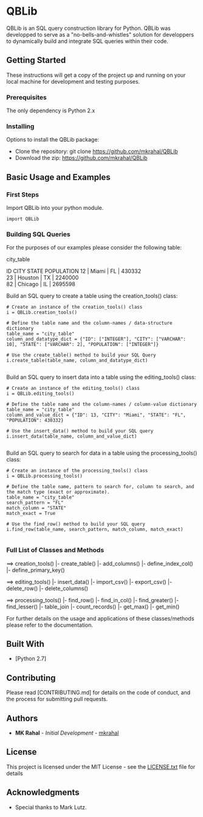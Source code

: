 # QBLib

QBLib is an SQL query construction library for Python. QBLib was developped to serve as a "no-bells-and-whistles" solution for developpers to dynamically build and integrate SQL queries within their code.


## Getting Started

These instructions will get a copy of the project up and running on your local machine for development and testing purposes.

### Prerequisites

The only dependency is Python 2.x

### Installing

Options to install the QBLib package:
* Clone the repository: git clone https://github.com/mkrahal/QBLib  
* Download the zip: https://github.com/mkrahal/QBLib

## Basic Usage and Examples

### First Steps

Import QBLib into your python module.

```
import QBLib
```

### Building SQL Queries

For the purposes of our examples please consider the following table:

city_table

ID      CITY          STATE        POPULATION
12  |	Miami 	   |	FL 	|    430332 	  
23  |	Houston    |	TX 	|    2240000 	  
82  |	Chicago    |	IL 	|    2695598 	 
 	


Build an SQL query to create a table using the creation_tools() class:

```
# Create an instance of the creation_tools() class
i = QBLib.creation_tools()

# Define the table name and the column-names / data-structure dictionary
table_name = "city_table"
column_and_datatype_dict = {"ID": ["INTEGER"], "CITY": ["VARCHAR": 10], "STATE": ["VARCHAR": 2], "POPULATION": ["INTEGER"]}

# Use the create_table() method to build your SQL Query
i.create_table(table_name, column_and_datatype_dict)
 
```

Build an SQL query to insert data into a table using the editing_tools() class:

```
# Create an instance of the editing_tools() class
i = QBLib.editing_tools()

# Define the table name and the column-names / column-value dictionary
table_name = "city_table"
column_and_value_dict = {"ID": 13, "CITY": "Miami", "STATE": "FL", "POPULATION": 430332}

# Use the insert_data() method to build your SQL query
i.insert_data(table_name, column_and_value_dict)
 
```

Build an SQL query to search for data in a table using the processing_tools() class:

```
# Create an instance of the processing_tools() class
i = QBLib.processing_tools()

# Define the table name, pattern to search for, column to search, and the match type (exact or approximate).
table_name = "city_table"
search_pattern = "FL" 
match_column = "STATE"
match_exact = True

# Use the find_row() method to build your SQL query
i.find_row(table_name, search_pattern, match_column, match_exact)
 
```

### Full List of Classes and Methods

==> creation_tools()
       |- create_table()
       |- add_columns()
       |- define_index_col()
       |- define_primary_key()

==> editing_tools()
       |- insert_data()
       |- import_csv()
       |- export_csv()
       |- delete_row()
       |- delete_columns()

==> processing_tools()
       |- find_row()
       |- find_in_col()
       |- find_greater()
       |- find_lesser()
       |- table_join
       |- count_records()
       |- get_max()
       |- get_min() 

For further details on the usage and applications of these classes/methods please refer to the documentation.


## Built With

* [Python 2.7]


## Contributing

Please read [CONTRIBUTING.md] for details on the code of conduct, and the process for submitting pull requests.


## Authors

* **MK Rahal** - *Initial Development* - [mkrahal](https://github.com/mkrahal)


## License

This project is licensed under the MIT License - see the [LICENSE.txt](LICENSE.txt) file for details


## Acknowledgments

* Special thanks to Mark Lutz.
